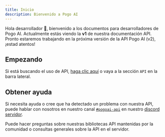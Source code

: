 ```yaml
---
title: Inicio
description: Bienvenido a Pogo AI
---
```


Hola desarrollador 🥰, bienvenido a los documentos para desarrolladores de Pogo AI. Actualmente estás viendo la **v1** de nuestra documentación API. Pronto estaremos trabajando en la próxima versión de la API Pogo AI (v2), ¡estad atentos!

## Empezando

Si está buscando el uso de API, [haga clic aquí](/docs/API/@reference/) o vaya a la sección `API` en la barra lateral.

## Obtener ayuda

Si necesita ayuda o cree que ha detectado un problema con nuestra API, puede hablar con nosotros en nuestro canal [`#pogoai-api`](https://discord.com/channels/1056722603752030228/1312483701514305607) en nuestro [discord servidor](https://discord.gg/Xp3ySTA6).

Puede hacer preguntas sobre nuestras bibliotecas API mantenidas por la comunidad o consultas generales sobre la API en el servidor.
